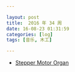 ```yaml
---

layout: post
title:  2016 年 34 周
date: 16-08-23 01:31:59
categories: [log]
tags: [音乐, 木工]

---
```


- [Stepper Motor Organ](https://www.youtube.com/watch?v=--sH0071ZDc)